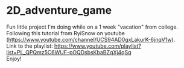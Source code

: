 # 2D_adventure_game
Fun little project I'm doing while on a 1 week "vacation" from college.  
Following this tutorial from RyiSnow on youtube (https://www.youtube.com/channel/UCS94AD0gxLakurK-6jnqV1w).    
Link to the playlist: https://www.youtube.com/playlist?list=PL_QPQmz5C6WUF-pOQDsbsKbaBZqXj4qSq  
Enjoy!
